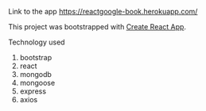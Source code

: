 Link to the app 
 https://reactgoogle-book.herokuapp.com/
 


This project was bootstrapped with [Create React App](https://github.com/facebook/create-react-app).

Technology used
1. bootstrap
2. react
3. mongodb 
4. mongoose
5. express
6. axios
